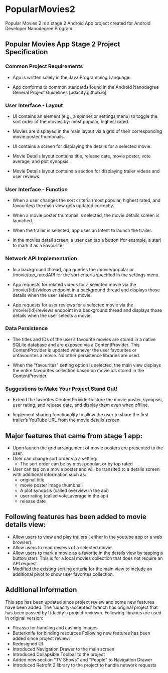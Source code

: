 # PopularMovies2
Popular Movies 2 is a stage 2 Android App project created for Android Developer Nanodegree Program.



## Popular Movies App Stage 2 Project Specification

### Common Project Requirements
* App is written solely in the Java Programming Language.

* App conforms to common standards found in the Android Nanodegree General Project Guidelines [udacity.github.io]

 

### User Interface - Layout
* UI contains an element (e.g., a spinner or settings menu) to toggle the sort order of the movies by: most popular, highest rated.

* Movies are displayed in the main layout via a grid of their corresponding movie poster thumbnails.

* UI contains a screen for displaying the details for a selected movie.

* Movie Details layout contains title, release date, movie poster, vote average, and plot synopsis.

* Movie Details layout contains a section for displaying trailer videos and user reviews.

 

### User Interface - Function
* When a user changes the sort criteria (most popular, highest rated, and favourites) the main view gets updated correctly.

* When a movie poster thumbnail is selected, the movie details screen is launched.

* When the trailer is selected, app uses an Intent to launch the trailer.

* In the movies detail screen, a user can tap a button (for example, a star) to mark it as a Favourite.

 

### Network API Implementation
* In a background thread, app queries the /movie/popular or /movie/top_ratedAPI for the sort criteria specified in the settings menu.

* App requests for related videos for a selected movie via the /movie/{id}/videos endpoint in a background thread and displays those details when the user selects a movie.

* App requests for user reviews for a selected movie via the /movie/{id}/reviews endpoint in a background thread and displays those details when the user selects a movie.

 

### Data Persistence
* The titles and IDs of the user’s favourite movies are stored in a native SQLite database and are exposed via a ContentProvider. This ContentProvider is updated whenever the user favourites or unfavourites a movie. No other persistence libraries are used.

* When the "favourites" setting option is selected, the main view displays the entire favourites collection based on movie ids stored in the ContentProvider.

### Suggestions to Make Your Project Stand Out!
* Extend the favorites ContentProviderto store the movie poster, synopsis, user rating, and release date, and display them even when offline.

* Implement sharing functionality to allow the user to share the first trailer’s YouTube URL from the movie details screen.



## Major features that came from stage 1 app:
  * Upon launch the grid arrangement of movie posters are presented to the user.
  * User can change sort order via a setting:
    - The sort order can be by most popular, or by top rated
  * User can tap on a movie poster and will be transited to a details screen with additional information such as:
    - original title
    - movie poster image thumbnail
    - A plot synopsis (called overview in the api)
    - user rating (called vote_average in the api)
    - release date

## Following features has been added to movie details view:
  * Allow users to view and play trailers ( either in the youtube app or a web browser).
  * Allow users to read reviews of a selected movie.
  * Allow users to mark a movie as a favorite in the details view by tapping a button(star). This is for a local movies collection that does not require an API request.
  * Modified the existing sorting criteria for the main view to include an additional pivot to show user favorites collection.

## Additional information
This app has been updated since project review and some new features have been added. The 'udacity-accepted' branch has original project that has been passed by Udacity's project reviewer.
Following libraries are used in original version:
  * Picasso for handling and cashing images
  * Butterknife for binding resources
Following new features has been added since project review:
  * Redesigned UI
  * Introduced Navigation Drawer to the main screen
  * Introduced Collapsible Toolbar to the project
  * Added new section "TV Shows" and "People" to Navigation Drawer
  * Introduced Retrofit 2 library to the project to handle network requests
